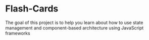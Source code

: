 # Flash-Cards
The goal of this project is to help you learn about how to use state management and component-based architecture using JavaScript frameworks
